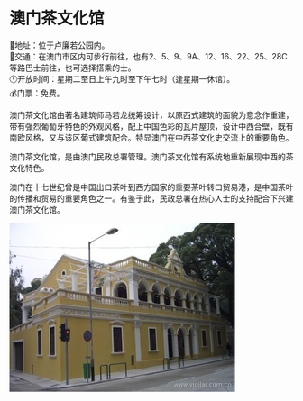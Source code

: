 # 澳门茶文化馆  
📍地址：位于卢廉若公园内。   
🚌交通：在澳门市区内可步行前往，也有2、5、9、9A、12、16、22、25、28C等路巴士前往，也可选择搭乘的士。   
🕛开放时间：星期二至日上午九时至下午七时（逢星期一休馆）。   
💰门票：免费。   
  
澳门茶文化馆由著名建筑师马若龙统筹设计，以原西式建筑的面貌为意念作重建，带有强烈葡萄牙特色的外观风格，配上中国色彩的瓦片屋顶，设计中西合壁，既有南欧风格，又与该区葡式建筑配合。特显澳门在中西茶文化史交流上的重要角色。   
  
澳门茶文化馆，是由澳门民政总署管理。澳门茶文化馆有系统地重新展现中西的茶文化特色。   
  
澳门在十七世纪曾是中国出口茶叶到西方国家的重要茶叶转口贸易港，是中国茶叶的传播和贸易的重要角色之一。有鉴于此，民政总署在热心人士的支持配合下兴建澳门茶文化馆。   
  
![](https://raw.githubusercontent.com/szqq0512/Pic/main/img/202201212151625.png)  